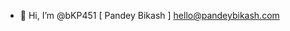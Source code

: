 - 👋 Hi, I’m @bKP451 [ Pandey Bikash ] hello@pandeybikash.com


<!---
bKP451/bKP451 is a ✨ special ✨ repository because its `README.md` (this file) appears on your GitHub profile.
You can click the Preview link to take a look at your changes.
--->
